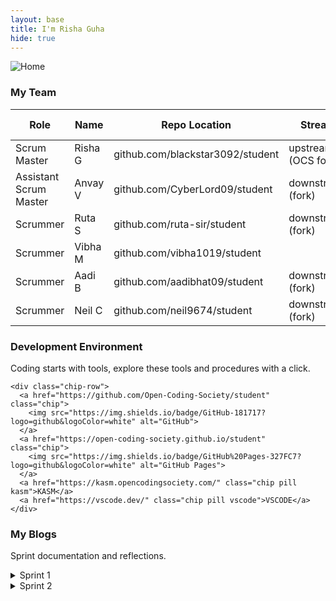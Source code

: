 ```yaml
---
layout: base
title: I'm Risha Guha
hide: true
---
```


<img src="{{ site.baseurl }}/images/00_rg_imgs/home.png" alt="Home">


<h3> My Team </h3>

| Role                   | Name     | Repo Location                                     | Stream                | Repo Name |
|------------------------|----------|---------------------------------------------------|-----------------------|-----------|
| Scrum Master           | Risha G  | github.com/blackstar3092/student                        | upstream (OCS fork)   | student   |
| Assistant Scrum Master| Anvay V  | github.com/CyberLord09/student                    | downstream (fork)     | student   |
| Scrummer               | Ruta S   | github.com/ruta-sir/student                      | downstream (fork)     | student   |
| Scrummer               | Vibha M  | github.com/vibha1019/student                                   |                       |           |
| Scrummer               | Aadi B   | github.com/aadibhat09/student                    | downstream (fork)     | student   |
| Scrummer               | Neil C   | github.com/neil9674/student                      | downstream (fork)     | student   |


<div class="glass-grid">
  <!-- Card 1: Development Environment -->
  <section class="glass-panel card-lg">
    <h3>Development Environment</h3>
    <p class="muted">Coding starts with tools, explore these tools and procedures with a click.</p>

    <div class="chip-row">
      <a href="https://github.com/Open-Coding-Society/student" class="chip">
        <img src="https://img.shields.io/badge/GitHub-181717?logo=github&logoColor=white" alt="GitHub">
      </a>
      <a href="https://open-coding-society.github.io/student" class="chip">
        <img src="https://img.shields.io/badge/GitHub%20Pages-327FC7?logo=github&logoColor=white" alt="GitHub Pages">
      </a>
      <a href="https://kasm.opencodingsociety.com/" class="chip pill kasm">KASM</a>
      <a href="https://vscode.dev/" class="chip pill vscode">VSCODE</a>
    </div>
  </section>

  <!-- Card 2: My Blogs -->
  <section class="glass-panel card-lg">
    <h3>My Blogs</h3>
    <p class="muted">Sprint documentation and reflections.</p>
    <details class="glass-accordion">
      <summary>Sprint 1</summary>
      <ul class="link-list">
        <li><a href="{{site.baseurl}}/sprint/1/tools">Tools Setup</a></li>
        <li><a href="{{site.baseurl}}/sprint/1/agile">Agile Methodology: A Mermaid-Based Overview and Manifesto Evidence</a></li>
        <li><a href="{{site.baseurl}}/sprint/1/lxd">Learning Experience Design: Feedback and Iteration</a></li>
        <li><a href="{{site.baseurl}}/sprint/1/javascript">JavaScript Frontend Basics and AI Evidence</a></li>
        <li><a href="{{site.baseurl}}/sprint/1/grading">Grading Issues</a></li>
      </ul>
    </details>
    <details class="glass-accordion">
      <summary>Sprint 2</summary>
      <ul class="link-list">
        <li><a href="{{site.baseurl}}/csa/unit_01/1_1">Intro to Algorithms and Programs</a></li>
        <li><a href="{{site.baseurl}}/csa/unit_01/1_2">Variables and Data Types</a></li>
        <li><a href="{{site.baseurl}}/csa/unit_01/1_5">Data Casting</a></li>
        <li><a href="{{site.baseurl}}/csa/unit_01/1_6">Operators</a></li>
        <li><a href="{{site.baseurl}}/csa/unit_01/1_8">APIs</a></li>
      </ul>
    </details>
  </section>
</div>


<script src="https://utteranc.es/client.js"
        repo="blackstar3092/risha_guha_2026"
        issue-term="pathname"
        theme="preferred-color-scheme"
        crossorigin="anonymous"
        async>
</script>